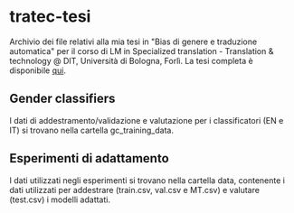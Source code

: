# tratec-tesi
Archivio dei file relativi alla mia tesi in "Bias di genere e traduzione automatica" per il corso di LM in Specialized translation - Translation & technology @ DIT, Università di Bologna, Forlì.
La tesi completa è disponibile [qui](https://amslaurea.unibo.it/id/eprint/32051). 

## Gender classifiers
I dati di addestramento/validazione e valutazione per i classificatori (EN e IT) si trovano nella cartella gc_training_data.

## Esperimenti di adattamento
I dati utilizzati negli esperimenti si trovano nella cartella data, contenente i dati utilizzati per addestrare (train.csv, val.csv e MT.csv) e valutare (test.csv) i modelli adattati.
